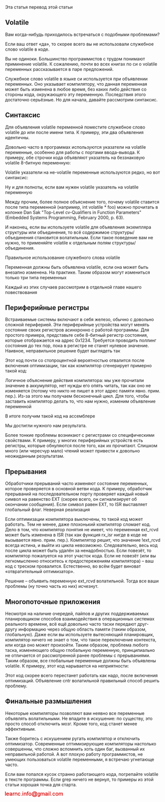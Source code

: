 Эта статья перевод  этой статьи

## Volatile

Вам когда-нибудь приходилось встречаться с подобными проблемами?

Если ваш ответ «да», то скорее всего вы не использовали служебное слово volatile в коде.

Вы не одиноки. Большинство программистов с трудом понимают приминение volatile. К сожалению, почти во всех книгах по си о volatile переменных  рассказывается в паре предложений.

Служебное слово volatile в языке си используется при объявлении переменных. Оно указывает компилятору, что данная переменная может быть изменена в любое время, без каких либо действия со стороны кода, окружающего эту переменную. Последствия этого достаточно серьёзные. Но для начала, давайте рассмотрим синтаксис.

## Синтаксис

Для объявления volatile переменной поместите служебное слово volatile до или после имени типа. К примеру, эти два объявления идентичны.

Довольно часто в программах используются указатели на volatile переменные, особенно для работы с портами ввода-вывода. К примеру, обе строчки кода объявляют указатель на беззнаковую volatile 8-битную переменную:

Volatile указатели на не-volatile переменные используются редко, но вот синтаксис:

Ну и для полноты, если вам нужен volatile указатель на volatile переменную

Между прочим, более полное объяснение того, почему volatile ставится после типа переменной (например, int volatile * foo) можно прочитать в 
колонке  Dan Sak  "Top-Level cv-Qualifiers in Function Parameters" (Embedded Systems Programming, February 2000, p. 63).

И наконец, если вы используете volatile для объявления экземпляра структуры или объединения, то всё содержимое структуры/объединения становится волатильным. Если такое поведение вам не нужно, то применяйте volatile к отдельным полям структуры/объединения.

Правильное использование служебного слова volatile

Переменная должны быть объявлена volatile, если она может быть внезапно изменена. На практике. Таким образом могут измениться только три типа переменных

Каждый из этих случаев рассмотрим в отдельной главе нашего повествования

## Периферийные регистры

Встраиваемые системы включают в себя железо, обычно с довольно сложной периферией. Эти периферийные устройства могут менять состояние своих регистров асинхронно с работой программы. Для простого примера, представьте себе 8-битный регистр состояния, которые отображается на адрес 0x1234. Требуется проводить поллинг состояния до тех пор, пока в регистре не станет нулевое значение. Наивное, неправильное решение будет выглядеть так

Этот код почти со стопроцентной вероятностью отвалится после включения оптимизации, так как компилятор сгенерирует примерно такой код:

Логичное объяснение действия компилятора: мы уже прочитали значение в аккумулятор, нет нужды его опять читать, так как оно не изменяется (потому что никто не пишет в этот адрес памяти явно. прим. пер.). Из-за этого мы получаем бесконечный цикл. Для того, чтобы заставить компилятор делать то, что нам нужно, изменим объявление переменной

В итоге получим такой код на ассемблере

Мы достигли нужного нам результата.

Более тонкие проблемы возникают с регистрами со специфическими  свойствами. К примеру, у многих периферийных устройств есть регистры, которые обнуляются после того, как их прочитают. Слишком много (или чересчур мало) чтений может привести к довольно неожиданным результатам.

## Прерывания

Обработчики прерываний часто изменяют состояние переменных, которое проверяется в основной ветви кода. К примеру, обработчик прерываний на последовательном порту проверяет каждый новый символ на равенство EXT (скорее всего, он сигнализирует об окончании сообщения). Если символ равен EXT, то ISR выставляет глобальный флаг. Неверная реализация

Если оптимизации компилятора выключены, то такой код может работать. Тем не менее, даже плохонький компилятор сломает код. Дело в том, что компилятор понятия не имеет, что переменная ext_rcvd может быть изменена в ISR (так как функция rx_isr нигде в коде не вызывается явно. прим. пер.). Компилятор решит, что значение !ext_rcvd всегда истина, и выйти из цикла невозможно. Следовательно, весь код после цикла может быть удалён за ненадобностью. Если повезёт, то компилятор пожалуется на этот участок кода. Если не повезёт (или вы легкомысленно относитесь к предостережениям компилятора) – ваш код с треском провалится. Естественно, во всём будет виноват «отвратительный оптимизатор».

Решение – объявить переменную ext_rcvd волатильной. Тогда все ваши проблемы (ну точно часть из них) исчезнут.

## Многопоточные приложения

Несмотря на наличие очередей, пайпов и других поддерживаемых планировщиком способов взаимодействия в операционных системах реального времени, всё ещё довольно часто таски передают друг-другу информацию через общую область памяти (таким образом, глобальную). Даже если вы используете вытесняющий планировщик, компилятор ничего не знает о том, что такое переключение контекста, или когда оно может произойти. Таким образом, проблема любого таска, изменяющего общую глобальную переменную, принципиально не отличается от рассмотренной ранее проблемы с прерываниями. Таким образом, все глобальные переменные должны быть объявлены volatile. К примеру, этот код нарывается на неприятности:

Этот код скорее всего перестанет работать как надо, после включения оптимизаций. Объявление cntr волатильной правильный способ решить проблему.

## Финальные размышления

Некоторые компиляторы позволяют вам неявно все переменные объявлять волатильными. Не впадите в искушение: по существу, это просто способ отключить мозг.  Кроме того, код станет менее эффективным.

Также боритесь с искушением ругать компилятор и отключить оптимизатор. Современные оптимизирующие компиляторы настолько совершенны, что сложно вспомнить хоть один баг, вызванный их неправильной работой. А вот плохую работу программистов, не умеющих пользоваться volatile переменными, я встречаю угнетающе часто.

Если вам попался кусок странно работающего кода, погрепайте volatile в тексте программы. Если grep ничего не вернул, то примеры из этой статьи хорошая точка для старта.

![mail.png](../images/mail.png)

